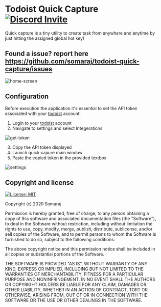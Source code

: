# Todoist Quick Capture [![Discord Invite](https://img.shields.io/discord/774923765402042389?label=chat&logo=discord&logoColor=%23fff&style=flat-square)](https://discord.gg/JvCZfWfheW)

Quick capture is a tiny utility to create task from anywhere and anytime by just hitting the assigned global hot key!

## Found a issue? report here https://github.com/somaraj/todoist-quick-capture/issues

![home-screen](https://user-images.githubusercontent.com/17797942/117584298-cada1f00-b129-11eb-93ca-bcbeedc3cbfa.png)



## Configuration

Before execution the application it's essential to set the API token associated with your [todoist](https://todoist.com) account.

1. Login to your [todoist](https://todoist.com) account
2. Navigate to settings and select Integerations

![get-token](https://user-images.githubusercontent.com/17797942/98470227-5110b980-220a-11eb-9568-be5f91c38d3e.png)

3. Copy the API token displayed
4. Launch quick capure main window
5. Paste the copied token in the provided textbox

![settings](https://user-images.githubusercontent.com/17797942/117584313-dc232b80-b129-11eb-815b-4661bfb9d7ad.png)

## Copyright and license

[![License: MIT](https://img.shields.io/badge/License-MIT-yellow.svg)](https://opensource.org/licenses/MIT)

Copyright (c) 2020 Somaraj

Permission is hereby granted, free of charge, to any person obtaining a copy
of this software and associated documentation files (the "Software"), to deal
in the Software without restriction, including without limitation the rights
to use, copy, modify, merge, publish, distribute, sublicense, and/or sell
copies of the Software, and to permit persons to whom the Software is
furnished to do so, subject to the following conditions:

The above copyright notice and this permission notice shall be included in all
copies or substantial portions of the Software.

THE SOFTWARE IS PROVIDED "AS IS", WITHOUT WARRANTY OF ANY KIND, EXPRESS OR
IMPLIED, INCLUDING BUT NOT LIMITED TO THE WARRANTIES OF MERCHANTABILITY,
FITNESS FOR A PARTICULAR PURPOSE AND NONINFRINGEMENT. IN NO EVENT SHALL THE
AUTHORS OR COPYRIGHT HOLDERS BE LIABLE FOR ANY CLAIM, DAMAGES OR OTHER
LIABILITY, WHETHER IN AN ACTION OF CONTRACT, TORT OR OTHERWISE, ARISING FROM,
OUT OF OR IN CONNECTION WITH THE SOFTWARE OR THE USE OR OTHER DEALINGS IN THE
SOFTWARE.
